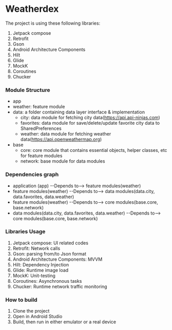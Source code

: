 # Weatherdex
The project is using these following libraries:
1. Jetpack compose
2. Retrofit
3. Gson
4. Android Architecture Components
5. Hilt
6. Glide
7. MockK
8. Coroutines
9. Chucker

### Module Structure
- app
- weather: feature module
- data: a folder containing data layer interface & implementation
  - city: data module for fetching city data(https://api.api-ninjas.com)
  - favorites: data module for save/delete/update favorite city data to SharedPreferences
  - weather: data module for fetching weather data(https://api.openweathermap.org)
- base
  - core: core module that contains essential objects, helper classes, etc for feature modules
  - network: base module for data modules

### Dependencies graph
- application (app) --Depends to--> feature modules(weather)
- feature modules(weather) --Depends to--> data modules(data.city, data.favorites, data.weather)
- feature modules(weather) --Depends to--> core modules(base.core, base.network)
- data modules(data.city, data.favorites, data.weather) --Depends to--> core modules(base.core, base.network)

### Libraries Usage
1. Jetpack compose: UI related codes
2. Retrofit: Network calls
3. Gson: parsing from/to Json format
4. Android Architecture Components: MVVM
5. Hilt: Dependency Injection
6. Glide: Runtime image load
7. MockK: Unit-testing
8. Coroutines: Asynchronous tasks
9. Chucker: Runtime network traffic monitoring

### How to build
1. Clone the project
2. Open in Android Studio
3. Build, then run in either emulator or a real device
